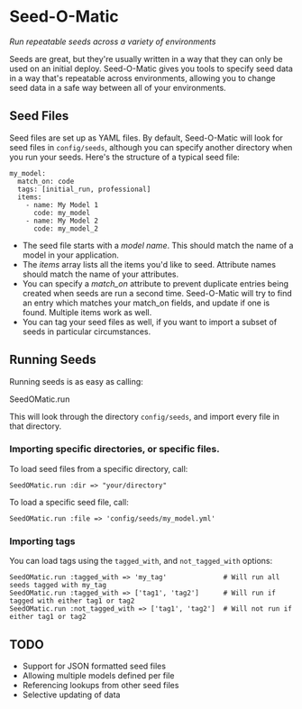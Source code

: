 # Seed-O-Matic
*Run repeatable seeds across a variety of environments*

Seeds are great, but they're usually written in a way that they can only be used on an initial deploy. Seed-O-Matic gives
you tools to specify seed data in a way that's repeatable across environments, allowing you to change seed data in a safe
way between all of your environments.

## Seed Files
Seed files are set up as YAML files. By default, Seed-O-Matic will look for seed files in `config/seeds`, although you can
specify another directory when you run your seeds. Here's the structure of a typical seed file:

    my_model:
      match_on: code
      tags: [initial_run, professional]
      items:
        - name: My Model 1
          code: my_model
        - name: My Model 2
          code: my_model_2

* The seed file starts with a *model name*. This should match the name of a model in your application.
* The *items* array lists all the items you'd like to seed. Attribute names should match the name of your attributes.
* You can specify a *match_on* attribute to prevent duplicate entries being created when seeds are run a second time.
  Seed-O-Matic will try to find an entry which matches your match_on fields, and update if one is found. Multiple items work as well.
* You can tag your seed files as well, if you want to import a subset of seeds in particular circumstances.

## Running Seeds

Running seeds is as easy as calling:

   SeedOMatic.run

This will look through the directory `config/seeds`, and import every file in that directory.

### Importing specific directories, or specific files.

To load seed files from a specific directory, call:

    SeedOMatic.run :dir => "your/directory"

To load a specific seed file, call:

    SeedOMatic.run :file => 'config/seeds/my_model.yml'

### Importing tags

You can load tags using the `tagged_with`, and `not_tagged_with` options:

    SeedOMatic.run :tagged_with => 'my_tag'              # Will run all seeds tagged with my_tag
    SeedOMatic.run :tagged_with => ['tag1', 'tag2']      # Will run if tagged with either tag1 or tag2
    SeedOMatic.run :not_tagged_with => ['tag1', 'tag2']  # Will not run if either tag1 or tag2

## TODO

* Support for JSON formatted seed files
* Allowing multiple models defined per file
* Referencing lookups from other seed files
* Selective updating of data